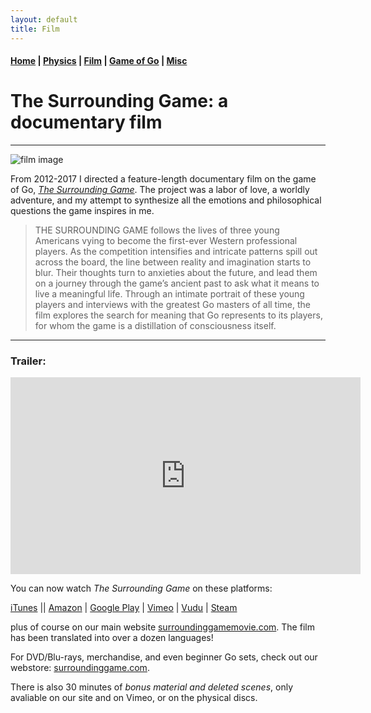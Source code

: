 ```yaml
---
layout: default
title: Film
---
```


#### [Home](index.md) | [Physics](physics.md) | [Film](film.md) | [Game of Go](go.md) | [Misc](misc.md)

# The Surrounding Game: a documentary film
---

![film image](/images/TSG_skinny.png)

From 2012-2017 I directed a feature-length documentary film on the game of Go, [*The Surrounding Game*](https://www.surroundinggamemovie.com/). 
The project was a labor of love, a worldly adventure, and my attempt to synthesize all the emotions and philosophical questions the game inspires in me. 

>THE SURROUNDING GAME follows the lives of three young Americans vying to become the first-ever Western professional players. As the competition intensifies and intricate patterns spill out across the board, the line between reality and imagination starts to blur. Their thoughts turn to anxieties about the future, and lead them on a journey through the game’s ancient past to ask what it means to live a meaningful life. Through an intimate portrait of these young players and interviews with the greatest Go masters of all time, the film explores the search for meaning that Go represents to its players, for whom the game is a distillation of consciousness itself.

---

### Trailer:

<iframe width="560" height="315" src="https://www.youtube.com/embed/QyfWChDhtu0?rel=0" frameborder="0" allow="autoplay; encrypted-media" allowfullscreen></iframe>

You can now watch *The Surrounding Game* on these platforms:

[iTunes](https://tinyurl.com/TheSurroundingGameiTunes) || [Amazon](https://tinyurl.com/SurroundingGameAMZ) | [Google Play](https://tinyurl.com/SurroundingGameGP) | [Vimeo](https://vimeo.com/ondemand/thesurroundinggame) | [Vudu](https://www.vudu.com/content/movies/details/The-Surrounding-Game/944819) | [Steam](https://store.steampowered.com/app/854240/The_Surrounding_Game/)

plus of course on our main website [surroundinggamemovie.com](https://www.surroundinggamemovie.com/). The film has been translated into over a dozen languages!

For DVD/Blu-rays, merchandise, and even beginner Go sets, check out our webstore: [surroundinggame.com](https://www.surroundinggame.com/). 

There is also 30 minutes of *bonus material and deleted scenes*, only avaliable on our site and on Vimeo, or on the physical discs. 

